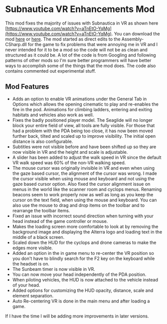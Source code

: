 # Subnautica VR Enhancements Mod
This mod fixes the majority of issues with Subnautica in VR as shown here [https://www.youtube.com/watch?v=aTnEtO-YqMg](https://www.youtube.com/watch?v=aTnEtO-YqMg). You can download the mod [here](https://github.com/IWhoI/SubnauticaVREnhancements/releases) or [here](https://www.nexusmods.com/subnautica/mods/173?tab=description). The mod started as direct edits to the Assembly-CSharp.dll for the game to fix problems that were annoying me in VR and I never intended for it to be a mod so the code will not be as clean and structured as it could be. A lot of the code is from Googling and following patterns of other mods so I'm sure better programmers will have better ways to accomplish some of the things that the mod does. The code also contains commented out experimental stuff.

## Mod Features
- Adds an option to enable VR animations under the General Tab in Options which allows the opening cinematic to play and re-enables the fire in the pod. Animations for climbing ladders, entering and exiting habitats and vehicles also work as well.
- Fixes the badly positioned player model. The Seaglide will no longer block your entire field of view, all tools are fully visible. For those that had a problem with the PDA being too close, it has now been moved further back, tilted and scaled up to improve visibility. The initial open distance is also configurable.
- Subtitles were not visible before and have been shifted up so they are now visible in VR and the height and scale is adjustable.
- A slider has been added to adjust the walk speed in VR since the default VR walk speed was 60% of the non-VR walking speed.
- The mouse cursor was originally invisible in VR and even when using the gaze based cursor, the alignment of the cursor was wrong. I made the cursor visible when using mouse and keyboard and not using the gaze based cursor option. Also fixed the cursor alignment issue on menus in the world like the scanner room and cyclops menus. Renaming beacons seem to work properly now as well as long as you keep the cursor on the text field, when using the mouse and keyboard. You can also use the mouse to drag and drop items on the toolbar and to rearrange the toolbar items.
- Fixed an issue with incorrect sound direction when turning with your head instead of the game controller or mouse.
- Makes the loading screen more comfortable to look at by removing the background image and displaying the Alterra logo and loading text in the middle of a black screen.
- Scaled down the HUD for the cyclops and drone cameras to make the edges more visible.
- Added an option in the in game menu to re-center the VR position so you don't have to blindly search for the F2 key on the keyboard while the headset is on.
- The Sunbeam timer is now visible in VR.
- You can now move your head independently of the PDA position.
- When piloting vehicles, the HUD is now attached to the vehicle instead of your head.
- Added options for customizing the HUD opacity, distance, scale and element separation.
- Auto Re-centering VR is done in the main menu and after loading a game.

If I have the time I will be adding more improvements in later versions.
